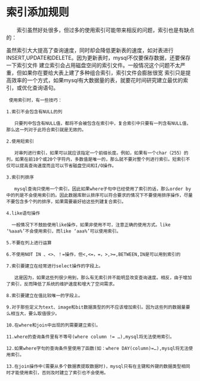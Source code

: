 # 索引添加规则



　　索引虽然好处很多，但过多的使用索引可能带来相反的问题，索引也是有缺点的：

虽然索引大大提高了查询速度，同时却会降低更新表的速度，如对表进行INSERT,UPDATE和DELETE。因为更新表时，mysql不仅要保存数据，还要保存一下索引文件 建立索引会占用磁盘空间的索引文件。一般情况这个问题不太严重，但如果你在要给大表上建了多种组合索引，索引文件会膨胀很宽 索引只是提高效率的一个方式，如果mysql有大数据量的表，就要花时间研究建立最优的索引，或优化查询语句。

```text
 使用索引时，有一些技巧：
​
1.索引不会包含有NULL的列
​
   只要列中包含有NULL值，都将不会被包含在索引中，复合索引中只要有一列含有NULL值，那么这一列对于此符合索引就是无效的。
​
2.使用短索引
​
   对串列进行索引，如果可以就应该指定一个前缀长度。例如，如果有一个char（255）的列，如果在前10个或20个字符内，多数值是唯一的，那么就不要对整个列进行索引。短索引不仅可以提高查询速度而且可以节省磁盘空间和I/O操作。
​
3.索引列排序
​
   mysql查询只使用一个索引，因此如果where子句中已经使用了索引的话，那么order by中的列是不会使用索引的。因此数据库默认排序可以符合要求的情况下不要使用排序操作，尽量不要包含多个列的排序，如果需要最好给这些列建复合索引。
​
4.like语句操作
​
  一般情况下不鼓励使用like操作，如果非使用不可，注意正确的使用方式。like ‘%aaa%’不会使用索引，而like ‘aaa%’可以使用索引。
​
5.不要在列上进行运算
​
6.不使用NOT IN 、<>、！=操作，但<,<=，=，>,>=,BETWEEN,IN是可以用到索引的
​
7.索引要建立在经常进行select操作的字段上。
​
   这是因为，如果这些列很少用到，那么有无索引并不能明显改变查询速度。相反，由于增加了索引，反而降低了系统的维护速度和增大了空间需求。
​
8.索引要建立在值比较唯一的字段上。
​
9.对于那些定义为text、image和bit数据类型的列不应该增加索引。因为这些列的数据量要么相当大，要么取值很少。
​
10.在where和join中出现的列需要建立索引。
​
11.where的查询条件里有不等号(where column != …),mysql将无法使用索引。
​
12.如果where字句的查询条件里使用了函数(如：where DAY(column)=…),mysql将无法使用索引。
​
13.在join操作中(需要从多个数据表提取数据时)，mysql只有在主键和外键的数据类型相同时才能使用索引，否则及时建立了索引也不会使用。
```

